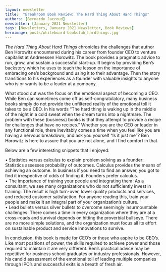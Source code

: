 ```yaml
---
layout: newsletter
title:  "Breakroom Book Review: The Hard Thing About Hard Things"
authors: [Bernardo Jaccoud]
newsletter: [January 2021 Newsletter]
tags: [Newsletters, January 2021 Newsletter, Book Reviews]
heroimage: posts/whiteboard-bookclub_hardthings.jpg
---
```


<i>The Hard Thing About Hard Things</i> chronicles the challenges that author Ben Horowitz encountered during his career from founder CEO to venture capitalist at Andreessen Horowitz. The book provides a pragmatic advice to run, grow, and sustain a successful start-up. It begins by providing Ben’s backstory which he uses to teach the lesson on the importance of embracing one’s background and using it to their advantage. Then the story transitions to his experiences as a founder with valuable insights to anyone who is or wants to be a leader at a company.

What stood out was the focus on the emotional aspect of becoming a CEO. While Ben can sometimes come off as self-congratulatory, many business books simply do not provide the unfiltered reality of the emotional toll it takes to be a CEO. In his words “The hard thing is waking up in the middle of the night in a cold sweat when the dream turns into a nightmare. The problem with these (business) books is that they attempt to provide a recipe for challenges that have no recipes.” Whether you are the CEO or leader in any functional role, there inevitably comes a time when you feel like you are having a nervous breakdown, and ask you yourself “Is it just me”? Ben Horowitz is here to assure that you are not alone, and I find comfort in that.

Below are a few interesting snippets that I enjoyed:

•	Statistics versus calculus to explain problem solving as a founder: Statistics assesses probability of outcomes. Calculus provides the means of achieving an outcome. In business if you need to find an answer, you got to find it irrespective of odds of finding it. Founders prefer calculus.<br>
•	The importance of training your people and integrating them: As a consultant, we see many organizations who do not sufficiently invest in training. The result is high turn-over, lower quality products and services, and reduced customer satisfaction. For anyone reading this, train your people and make it an integral part of your organization’s culture. <br>
•	Lead bullets versus silver bullets to overcome seemingly insurmountable challenges: There comes a time in every organization where they are at a cross-roads and survival depends on hitting the proverbial bullseye. There are no more simple solutions, and the organization must focus all its effort on sustainable product and service innovations to survive. 

In conclusion, this book is made for CEO’s or those who aspire to be CEO’s. Like most positions of power, the skills required to achieve power and those required to maintain it are very different. Ben’s practical advice may be repetitive for business school graduates or industry professionals. However, his candid assessment of the emotional toll of leading multiple companies through IPO’s and successful exits is a breath of fresh air. 
